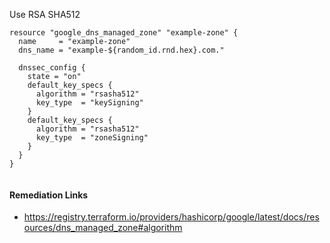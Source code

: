 
Use RSA SHA512

```hcl
resource "google_dns_managed_zone" "example-zone" {
  name     = "example-zone"
  dns_name = "example-${random_id.rnd.hex}.com."

  dnssec_config {
    state = "on"
    default_key_specs {
      algorithm = "rsasha512"
      key_type  = "keySigning"
    }
	default_key_specs {
      algorithm = "rsasha512"
      key_type  = "zoneSigning"
    }
  }
}
 
```

#### Remediation Links
 - https://registry.terraform.io/providers/hashicorp/google/latest/docs/resources/dns_managed_zone#algorithm

